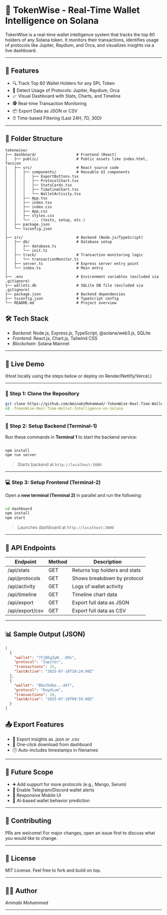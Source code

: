 # 🧠 TokenWise - Real-Time Wallet Intelligence on Solana

TokenWise is a real-time wallet intelligence system that tracks the top 60 holders of any Solana token. It monitors their transactions, identifies usage of protocols like Jupiter, Raydium, and Orca, and visualizes insights via a live dashboard.

---

## 🚀 Features

- 🔍 Track Top 60 Wallet Holders for any SPL Token
- 🧠 Detect Usage of Protocols: Jupiter, Raydium, Orca
- 📈 Visual Dashboard with Stats, Charts, and Timeline
- 🕵 Real-time Transaction Monitoring
- 📦 Export Data as JSON or CSV
- ⏰ Time-based Filtering (Last 24H, 7D, 30D)

---

## 📁 Folder Structure

```
tokenwise/
├── dashboard/                  # Frontend (React)
│   ├── public/                 # Public assets like index.html, favicon
│   ├── src/                    # React source code
│   │   ├── components/         # Reusable UI components
│   │   │   ├── ExportButtons.tsx
│   │   │   ├── ProtocolChart.tsx
│   │   │   ├── StatsCards.tsx
│   │   │   ├── TimelineChart.tsx
│   │   │   └── WalletActivity.tsx
│   │   ├── App.tsx
│   │   ├── index.tsx
│   │   ├── index.css
│   │   ├── App.css
│   │   ├── styles.css
│   │   └── ... (tests, setup, etc.)
│   ├── package.json
│   └── tsconfig.json
│
├── src/                        # Backend (Node.js/TypeScript)
│   ├── db/                     # Database setup
│   │   ├── database.ts
│   │   └── init.ts
│   ├── track/                  # Transaction monitoring logic
│   │   └── transactionMonitor.ts
│   ├── server.ts               # Express server entry point
│   └── index.ts                # Main entry
│
├── .env                        # Environment variables (excluded via .gitignore)
├── wallets.db                  # SQLite DB file (excluded via .gitignore)
├── package.json                # Backend dependencies
├── tsconfig.json               # TypeScript config
└── README.md                   # Project overview
```


## 🛠 Tech Stack

- *Backend*: Node.js, Express.js, TypeScript, @solana/web3.js, SQLite
- *Frontend*: React.js, Chart.js, Tailwind CSS
- *Blockchain*: Solana Mainnet

---

## 🧪 Live Demo

(Host locally using the steps below or deploy on Render/Netlify/Vercel.)

---

### 🔁 Step 1: Clone the Repository

```bash
git clone https://github.com/AminabiMohammad/-TokenWise-Real-Time-Wallet-Intelligence-on-Solana.git
cd -TokenWise-Real-Time-Wallet-Intelligence-on-Solana

```

---

### 🔌 Step 2: Setup Backend (Terminal-1)

Run these commands in **Terminal 1** to start the backend service:

```bash

npm install
npm run server
```

> Starts backend at `http://localhost:5000`

---

### 💻 Step 3: Setup Frontend (Terminal-2)

Open a **new terminal (Terminal 2)** in parallel and run the following:

```bash

cd dashboard
npm install
npm start
```

> Launches dashboard at `http://localhost:3000`

---

## 🔗 API Endpoints

| Endpoint           | Method | Description                      |
|--------------------|--------|----------------------------------|
| /api/stats       | GET    | Returns top holders and stats   |
| /api/protocols   | GET    | Shows breakdown by protocol     |
| /api/activity    | GET    | Logs of wallet activity         |
| /api/timeline    | GET    | Timeline chart data             |
| /api/export      | GET    | Export full data as JSON        |
| /api/export/csv  | GET    | Export full data as CSV         |

---

## 📊 Sample Output (JSON)

```json
[
  {
    "wallet": "7fjN5gZyW...ERs",
    "protocol": "Jupiter",
    "transactions": 25,
    "lastActive": "2025-07-10T10:24:00Z"
  },
  {
    "wallet": "BQx2hdUo...d4f",
    "protocol": "Raydium",
    "transactions": 18,
    "lastActive": "2025-07-10T09:55:00Z"
  }
]
```

## 📤 Export Features

- 🧾 Export insights as .json or .csv
- 📁 One-click download from dashboard
- 🕒 Auto-includes timestamps in filenames

---

## 📌 Future Scope

- ➕ Add support for more protocols (e.g., Mango, Serum)
- 📡 Enable Telegram/Discord wallet alerts
- 📱 Responsive Mobile UI
- 🧠 AI-based wallet behavior prediction

---

## 🤝 Contributing

PRs are welcome! For major changes, open an issue first to discuss what you would like to change.

---

## 📜 License

MIT License. Feel free to fork and build on top.

---

## 🙋‍♂ Author

*Aminabi Mohammad*  


---
